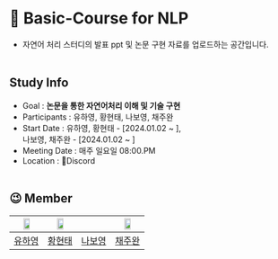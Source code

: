 # 📰 Basic-Course for NLP
- 자연어 처리 스터디의 발표 ppt 및 논문 구현 자료를 업로드하는 공간입니다.
</br></br>

## Study Info
* Goal : **논문을 통한 자연어처리 이해 및 기술 구현**
* Participants : 유하영, 황현태, 나보영, 채주완
* Start Date : 유하영, 황현태 - [2024.01.02 ~ ], <br>
               나보영, 채주완 - [2024.01.02 ~ ]
* Meeting Date : 매주 일요일 08:00.PM
* Location : 👾Discord
</br></br>


## 😉 Member
| <img src="https://github.com/NLP-Study-JAPPU/.github/assets/90309728/2e337040-c033-4ec1-a9aa-122f15cc0f0a" width="50%" height="50%"> |<img src="https://github.com/NLP-Study-JAPPU/.github/assets/47472389/4f48112b-30b4-4f51-9feb-2f1b4075c945" width="50%" height="50%">|| <img src="https://avatars.githubusercontent.com/u/81293158?s=400&v=4" width="50%" height="50%">|
|:---:|:---:|:---:|:---:|
|[유하영](https://github.com/Hayeonggg)|[황현태](https://github.com/Oneul-hyeon)|[나보영]()|[채주완](https://github.com/joowan1108)|

